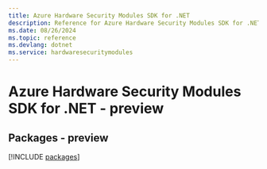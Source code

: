```yaml
---
title: Azure Hardware Security Modules SDK for .NET
description: Reference for Azure Hardware Security Modules SDK for .NET
ms.date: 08/26/2024
ms.topic: reference
ms.devlang: dotnet
ms.service: hardwaresecuritymodules
---
```

# Azure Hardware Security Modules SDK for .NET - preview
## Packages - preview
[!INCLUDE [packages](hardware-security-modules-index.md)]